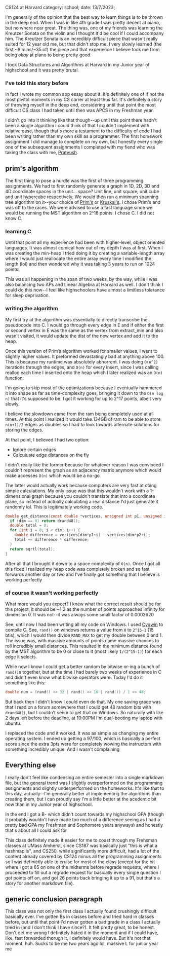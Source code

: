 CS124 at Harvard
category: school; date: 13/7/2023;

I'm generally of the opinion that the best way to learn things is
to be thrown in the deep end. When I was in like 4th grade I was pretty
decent at piano, but no where near great. The thing was, one of my friends
was learning the Kreutzer Sonata on the violin and I thought it'd be cool
if I could accompany him. The Kreutzer Sonata is an incredibly difficult
piece that wasn't really suited for 12 year old me, but that didn't stop
me. I very slowly learned (the first ~8 mins/~35 of) the piece and that
experience I believe took me from being *okay* at piano to being pretty
good.

I took Data Structures and Algorithms at Harvard in my Junior year of
highschool and it was pretty brutal.

### I've told this story before
in fact I wrote my common app essay about it. It's definitely one of
if not the most pivitol moments in my CS carrer at least thus far. It's
definitely a story of throwing myself in the deep end, considering until
that point the most difficult CS class I had taken until then was APCS
in my Freshman year.

I didn't go into it thinking like that though--up until this point there
hadn't been a single algorithm I could think of that I couldn't implement
with relative ease, though that's more a testament to the difficulty of
code I had been writing rather than my own skill as a programmer. The
first homework assignment I did manage to complete on my own, but honestly
every single one of the subsequent assignments I completed with my fiend
who was taking the class with me, [Pratyush](https://www.psvenk.com/).

## prim's algorithm
The first thing to pose a hurdle was the first of three programming assignments.
We had to first randomly generate a graph in 1D, 2D, 3D and 4D coordinate
spaces in the unit... space? Unit line, unit square, unit cube and unit
hypercube respectively. We would then run a minimum spanning tree algorithm on it--your choice of 
[Prim's](https://en.wikipedia.org/wiki/Prim%27s_algorithm) or
[Kruskal's](https://www.geeksforgeeks.org/kruskals-minimum-spanning-tree-algorithm-greedy-algo-2/).
I chose Prim's and was off to the races. We were advised to use a fast language
since we would be running the MST algorithm on 2^18 points. I chose C. I did not know C.

### learning C
Until that point all my experience had been with higher-level, object
oriented languages. It was almost comical how out of my depth I was at first.
When I was creating the min-heap I tried doing it by creating a variable-length
array where I would just reallocate the entire array every time I modified the
length (lol) and then wondered why it was taking 3 years to run on 1024 points.

This was all happening in the span of two weeks, by the way, while I was also
balancing two APs and Linear Algebra at Harvard as well. I don't think I could
do this now--I feel like highschoolers have almost a limitless tolerance for
sleep deprivation.

### writing the algorithm
My first try at the algorithm was essentially to directly transcribe
the pseudocode into C. I would go through every edge in E and if either the
first or second vertex in E was the same as the vertex from extract_min
and also wasn’t visited, it would update the dist of the new vertex and add
it to the heap.

Once this version of Prim’s algorithm worked for smaller values, I went
to slightly higher values. It preformed devastatingly bad at anything above
100. This is because my runtime was absolutely abhorrent. I was doing
`O(n^2)` iterations through the edges, and `O(n)` for every insert, since I was
calling realloc each time I inserted onto the heap which I later realized
was an `O(n)` function.

I'm going to skip most of the optimizations because I eventually hammered it
into shape as far as time-complexity goes, bringing it down to the `O(n log n)`
that it's supposed to be. I got it working for up to 2^17 points, albeit very
slowly.

I believe the slowdown came from the ram being completely used at all times. At
this point I realized it would take 134GB of ram to be able to store `n(n+1)/2`
edges as doubles so I had to look towards alternate solutions for storing the
edges.

At that point, I believed I had two option:
- Ignore certain edges
- Calculuate edge distances on the fly

I didn't really like the former because for whatever reason I was convinced
I couldn't represent the graph as an adjacency matrix anymore which would 
make accesses `O(n)` which would be a no-go

The latter would actually work because computers are very fast at doing simple
calculations. My only issue was that this wouldn't work with a 1-dimensional
graph because you couldn't translate that into a coordinate plane, so instead
of actually calculating a real distance I'd just generate it randomly lol. This
is legitimately working code.

```C
double get_distance(const double *vertices, unsigned int p1, unsigned int p2, int dim) {
  if (dim == 0) return drand48();
  double total = 0;
  for (int i = 0; i < dim; i++) {
    double difference = vertices[dim*p1+i] - vertices[dim*p2+i];
    total += difference * difference;
  }
  return sqrtl(total);
}
```

After all that I brought it down to a space complexity of `O(n)`. Once I got all
this fixed I realized my heap code was completely broken and so fast forwards another
day or two and I've finally got something that I believe is working perfectly

### of course it wasn't working perfectly
What more would you expect? I knew what the correct result should be for this project,
it should be ~1.2 as the number of points approaches infinity for dimension 0. It was
not--it was always some small factor of 0.0002620

See, until now I had been writing all my code on Windows. I used [Cygwin](https://www.cygwin.com/)
to compile C. See, `rand()` on windows returns a value from `0` to `2^15-1` (15 btis),
which I would then divide `RAND_MAX` to get my double between 0 and 1. The
issue was, with massive amounts of points came massive chances to roll
incredibly small distances. This resulted in the minimum distance found
by the MST algorithm to be 0 or close to it (most likely `1/(2^15-1)`) for 
each edge it selects.

While now I know I could get a better random by bitwise or-ing a bunch
of `rand()`s together, but at the time I had barely two weeks of experience
in C and didn't even know what bitwise operators were. Today I'd do it something like this:
```C
double num = (rand() << 32 | rand() << 16 | rand()) / 1 << 48;
```

But back then I didn't know I could even do that. My one saving grace
was that I read on a forum somewhere that I could get 48 random bits with
`drand48()`, but I couldn't seem to get that on Windows. So naturally
with like 2 days left before the deadline, at 10:00PM I'm dual-booting
my laptop with ubuntu.

I replaced the code and it worked. It was as simple as changing my entire
operating system. I ended up getting a 97/100, which is basically a perfect
score since the extra 3pts were for completely wowing the instructors with
something incredibly unique. And I wasn't complaining

## Everything else
I really don't feel like condensing an entire semester into a single markdown 
file, but the general trend was I slightly overperformed on the programming
assignments and slightly underperformed on the homeworks. It's like that to
this day, actually--I'm generally better at implementing the algorithms than
creating them, but I can proudly say I'm a little better at the acedemic bit
now than in my Junior year of highschool.

In the end I got a B- which didn't count towards my highschool GPA (though
it probably wouldn't have made too much of a difference seeing as I had a
pretty bad GPA my Freshman and Sophomore years anyways) and honestly that's
about all I could ask for

This class definitely made it easier for me to coast through my Frehsman
classes at UMass Amherst, since CS187 was basically just "this is what 
a hashmap is", and CS250, while significantly more difficult, had a lot
of the content already covered by CS124 minus all the programming
assignments so I was definietly able to cruise for most of the class
(except for the bit where I got a 65 on one of the midterms before regrade
requests, where I proceeded to fill out a regrade request for basically
every single question I got points off on, and got 26 points back bringing
it up to a 91, but that's a story for another markdown file).

## generic conclusion paragraph
This class was not only the first class I actually found crushingly difficult
basically ever. I've gotten Bs in classes before and tried hard in classes
before, but until that point I'd never gotten a bad grade in a class I actually
tried in (and I don't think I have since?). It felt pretty great, to be honest.
Don't get me wrong I definitely hated it in the moment and if I could have, like,
fast forwarded thorugh it, I definitely would have. But it's not that moment, huh.
Sucks to be me two years ago lol, massive L for junior year me